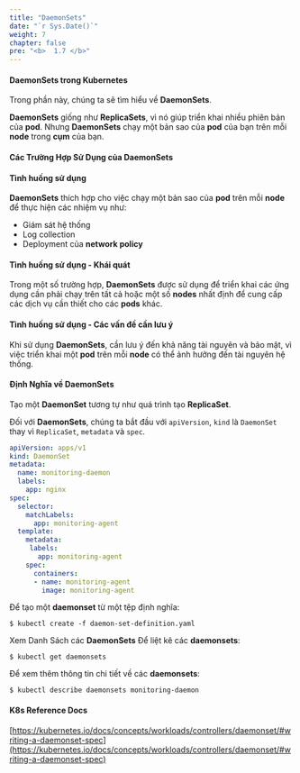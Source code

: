 ```yaml
---
title: "DaemonSets"
date: "`r Sys.Date()`"
weight: 7
chapter: false
pre: "<b>  1.7 </b>"
---
```


#### DaemonSets trong Kubernetes

Trong phần này, chúng ta sẽ tìm hiểu về **DaemonSets**.

**DaemonSets** giống như **ReplicaSets**, vì nó giúp triển khai nhiều phiên bản của **pod**. Nhưng **DaemonSets** chạy một bản sao của **pod** của bạn trên mỗi **node** trong **cụm** của bạn.

#### Các Trường Hợp Sử Dụng của **DaemonSets**

#### Tình huống sử dụng

**DaemonSets** thích hợp cho việc chạy một bản sao của **pod** trên mỗi **node** để thực hiện các nhiệm vụ như:

- Giám sát hệ thống
- Log collection
- Deployment của **network policy**

#### Tình huống sử dụng - Khái quát

Trong một số trường hợp, **DaemonSets** được sử dụng để triển khai các ứng dụng cần phải chạy trên tất cả hoặc một số **nodes** nhất định để cung cấp các dịch vụ cần thiết cho các **pods** khác.

#### Tình huống sử dụng - Các vấn đề cần lưu ý

Khi sử dụng **DaemonSets**, cần lưu ý đến khả năng tài nguyên và bảo mật, vì việc triển khai một **pod** trên mỗi **node** có thể ảnh hưởng đến tài nguyên hệ thống.

#### Định Nghĩa về **DaemonSets**

Tạo một **DaemonSet** tương tự như quá trình tạo **ReplicaSet**.

Đối với **DaemonSets**, chúng ta bắt đầu với `apiVersion`, `kind` là `DaemonSet` thay vì `ReplicaSet`, `metadata` và `spec`.

```yaml
apiVersion: apps/v1
kind: DaemonSet
metadata:
  name: monitoring-daemon
  labels:
    app: nginx
spec:
  selector:
    matchLabels:
      app: monitoring-agent
  template:
    metadata:
     labels:
       app: monitoring-agent
    spec:
      containers:
      - name: monitoring-agent
        image: monitoring-agent
```

Để tạo một **daemonset** từ một tệp định nghĩa:

```shell
$ kubectl create -f daemon-set-definition.yaml
```

Xem Danh Sách các **DaemonSets**
Để liệt kê các **daemonsets**:

```shell
$ kubectl get daemonsets
```

Để xem thêm thông tin chi tiết về các **daemonsets**:

```shell
$ kubectl describe daemonsets monitoring-daemon
```

#### K8s Reference Docs
[https://kubernetes.io/docs/concepts/workloads/controllers/daemonset/#writing-a-daemonset-spec](https://kubernetes.io/docs/concepts/workloads/controllers/daemonset/#writing-a-daemonset-spec)
